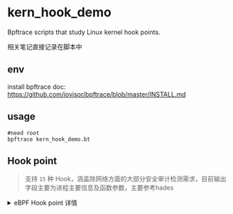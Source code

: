 # kern_hook_demo

Bpftrace scripts that study Linux kernel hook points.

相关笔记直接记录在脚本中

## env

install bpftrace 
doc: https://github.com/iovisor/bpftrace/blob/master/INSTALL.md

## usage

```shell
#need root
bpftrace kern_hook_demo.bt
```

## Hook point

> 支持 `15` 种 Hook，涵盖除网络方面的大部分安全审计检测需求，目前输出字段主要为进程主要信息及函数参数，主要参考hades

<details><summary> eBPF Hook point 详情 </summary>
<p>

| Hook                                       | Status                |
| :----------------------------------------- | :------------------------------------ |
| tracepoint/syscalls/sys_enter_execve       | ON                                     |
| tracepoint/syscalls/sys_enter_execveat     | ON                                     |
| tracepoint/syscalls/sys_enter_memfd_create | ON                                     |
| tracepoint/syscalls/sys_enter_prctl        | ON                                       |
| tracepoint/syscalls/sys_enter_ptrace       | ON                                       |
| kprobe/security_socket_connect             | OFF                                    |
| kprobe/security_socket_bind                | OFF                                     |
| kprobe/commit_creds                        | ON                                     |
| k(ret)probe/udp_recvmsg                    | OFF              |
| kprobe/do_init_module                      | ON                                     |
| kprobe/security_kernel_read_file           | ON                                     |
| kprobe/security_inode_create               | ON                                     |
| kprobe/security_sb_mount                   | ON                                     |
| kprobe/call_usermodehelper                 | ON                                     |
| kprobe/security_inode_rename               | ON                                     |
| kprobe/security_inode_link                 | ON                                     |
| kprobe/security_file_permission            | OFF                                     |
| kprobe/security_bpf                        | ON                                     |

</p></details>
